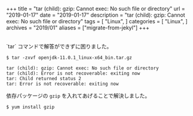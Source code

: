 +++
title = "tar (child): gzip: Cannot exec: No such file or directory"
url = "2019-01-17"
date = "2019-01-17"
description = "tar (child): gzip: Cannot exec: No such file or directory"
tags = [
  "Linux",
]
categories = [
  "Linux",
]
archives = "2019/01"
aliases = ["migrate-from-jekyl"]
+++

<br>
`tar` コマンドで解答ができずに困りました。

```
$ tar -zxvf openjdk-11.0.1_linux-x64_bin.tar.gz

tar (child): gzip: Cannot exec: No such file or directory
tar (child): Error is not recoverable: exiting now
tar: Child returned status 2
tar: Error is not recoverable: exiting now
```

依存パッケージの `gzip` を入れてあげることで解決しました。

```
$ yum install gzip
```

